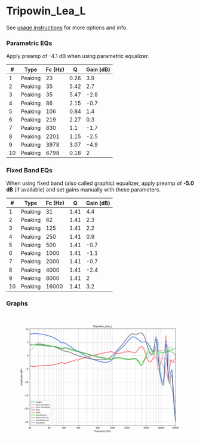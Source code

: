 # Tripowin_Lea_L
See [usage instructions](https://github.com/jaakkopasanen/AutoEq#usage) for more options and info.

### Parametric EQs
Apply preamp of -4.1 dB when using parametric equalizer.

|   # | Type    |   Fc (Hz) |    Q |   Gain (dB) |
|-----|---------|-----------|------|-------------|
|   1 | Peaking |        23 | 0.26 |         3.9 |
|   2 | Peaking |        35 | 5.42 |         2.7 |
|   3 | Peaking |        35 | 5.47 |        -2.8 |
|   4 | Peaking |        86 | 2.15 |        -0.7 |
|   5 | Peaking |       106 | 0.84 |         1.4 |
|   6 | Peaking |       219 | 2.27 |         0.3 |
|   7 | Peaking |       830 | 1.1  |        -1.7 |
|   8 | Peaking |      2201 | 1.15 |        -2.5 |
|   9 | Peaking |      3978 | 3.07 |        -4.9 |
|  10 | Peaking |      6798 | 0.18 |         2   |

### Fixed Band EQs
When using fixed band (also called graphic) equalizer, apply preamp of **-5.0 dB** (if available) and set gains manually with these parameters.

|   # | Type    |   Fc (Hz) |    Q |   Gain (dB) |
|-----|---------|-----------|------|-------------|
|   1 | Peaking |        31 | 1.41 |         4.4 |
|   2 | Peaking |        62 | 1.41 |         2.3 |
|   3 | Peaking |       125 | 1.41 |         2.2 |
|   4 | Peaking |       250 | 1.41 |         0.9 |
|   5 | Peaking |       500 | 1.41 |        -0.7 |
|   6 | Peaking |      1000 | 1.41 |        -1.1 |
|   7 | Peaking |      2000 | 1.41 |        -0.7 |
|   8 | Peaking |      4000 | 1.41 |        -2.4 |
|   9 | Peaking |      8000 | 1.41 |         2   |
|  10 | Peaking |     16000 | 1.41 |         3.2 |

### Graphs
![](./Tripowin_Lea_L.png)
